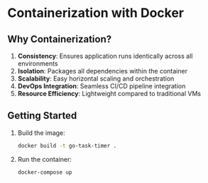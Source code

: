 # Containerization with Docker

## Why Containerization?

1. **Consistency**: Ensures application runs identically across all environments
2. **Isolation**: Packages all dependencies within the container
3. **Scalability**: Easy horizontal scaling and orchestration
4. **DevOps Integration**: Seamless CI/CD pipeline integration
5. **Resource Efficiency**: Lightweight compared to traditional VMs

## Getting Started

1. Build the image:
   ```bash
   docker build -t go-task-timer .
   ```

2. Run the container:
   ```bash
   docker-compose up
   ```